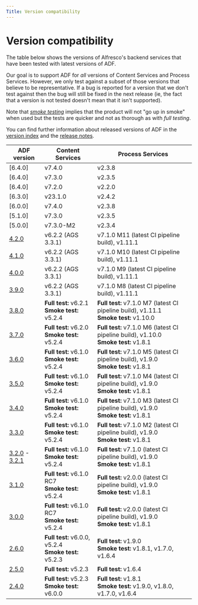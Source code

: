 ```yaml
---
Title: Version compatibility
---
```


# Version compatibility

The table below shows the versions of Alfresco's backend services that
have been tested with latest versions of ADF.

Our goal is to support ADF for *all* versions of Content Services
and Process Services. However, we only test against a subset of those
versions that believe to be representative. If a bug is reported for a
version that we don't test against then the bug will still be fixed in
the next release (ie, the fact that a version is not tested doesn't mean that it isn't supported).

Note that [*smoke testing*](https://en.wikipedia.org/wiki/Smoke_testing_%28software%29) implies that the product will not "go up in smoke" when
used but the tests are quicker and not as thorough as with *full testing*.

You can find further information about released versions of ADF in the
[version index](versionIndex.md) and the [release notes](release-notes/README.md).

| ADF version | Content Services | Process Services |
| --- | --- | --- |
| [6.4.0] | v7.4.0 | v2.3.8 |
| [6.4.0] | v7.3.0 | v2.3.5 |
| [6.4.0] | v7.2.0 | v2.2.0 |
| [6.3.0] | v23.1.0 | v2.4.2 |
| [6.0.0] | v7.4.0 | v2.3.8 |
| [5.1.0] | v7.3.0 | v2.3.5 |
| [5.0.0] | v7.3.0-M2 | v2.3.4 |
| [4.2.0](versionIndex.md#v410) |v6.2.2 (AGS 3.3.1)|v7.1.0 M11 (latest CI pipeline build), v1.11.1|
| [4.1.0](versionIndex.md#v410) |v6.2.2 (AGS 3.3.1)|v7.1.0 M10 (latest CI pipeline build), v1.11.1|
| [4.0.0](versionIndex.md#v400) |v6.2.2 (AGS 3.3.1)|v7.1.0 M9 (latest CI pipeline build), v1.11.1|
| [3.9.0](versionIndex.md#v390) |v6.2.2 (AGS 3.3.1)|v7.1.0 M8 (latest CI pipeline build), v1.11.1|
| [3.8.0](versionIndex.md#v380) | **Full test:** v6.2.1 <br/> **Smoke test:** v5.2.4 | **Full test:** v7.1.0 M7 (latest CI pipeline build), v1.11.1 <br/>**Smoke test:** v1.10.0 |
| [3.7.0](versionIndex.md#v370) | **Full test:** v6.2.0 <br/> **Smoke test:** v5.2.4 | **Full test:** v7.1.0 M6 (latest CI pipeline build), v1.10.0 <br/>**Smoke test:** v1.8.1 |
| [3.6.0](versionIndex.md#v360) | **Full test:** v6.1.0 <br/> **Smoke test:** v5.2.4 | **Full test:** v7.1.0 M5 (latest CI pipeline build), v1.9.0 <br/>**Smoke test:** v1.8.1 |
| [3.5.0](versionIndex.md#v350) | **Full test:** v6.1.0 <br/> **Smoke test:** v5.2.4 | **Full test:** v7.1.0 M4 (latest CI pipeline build), v1.9.0 <br/>**Smoke test:** v1.8.1 |
| [3.4.0](versionIndex.md#v340) | **Full test:** v6.1.0 <br/> **Smoke test:** v5.2.4 | **Full test:** v7.1.0 M3 (latest CI pipeline build), v1.9.0 <br/>**Smoke test:** v1.8.1 |
| [3.3.0](versionIndex.md#v330) | **Full test:** v6.1.0 <br/> **Smoke test:** v5.2.4 | **Full test:** v7.1.0 M2 (latest CI pipeline build), v1.9.0 <br/>**Smoke test:** v1.8.1 |
| [3.2.0](versionIndex.md#v320) - [3.2.1](versionIndex.md#v321) | **Full test:** v6.1.0 <br/> **Smoke test:** v5.2.4 | **Full test:** v7.1.0 (latest CI pipeline build), v1.9.0 <br/>**Smoke test:** v1.8.1 |
| [3.1.0](versionIndex.md#v310) | **Full test:** v6.1.0 RC7 <br/> **Smoke test:** v5.2.4 | **Full test:** v2.0.0 (latest CI pipeline build), v1.9.0 <br/>**Smoke test:** v1.8.1 |
| [3.0.0](versionIndex.md#v300) | **Full test:** v6.1.0 RC7 <br/> **Smoke test:** v5.2.4 | **Full test:** v2.0.0 (latest CI pipeline build), v1.9.0 <br/>**Smoke test:** v1.8.1 |
| [2.6.0](versionIndex.md#v260) | **Full test:** v6.0.0, v5.2.4 <br/> **Smoke test:** v5.2.3 | **Full test:** v1.9.0 <br/>**Smoke test:** v1.8.1, v1.7.0, v1.6.4  |
| [2.5.0](versionIndex.md#v250) | **Full test:** v5.2.3 | **Full test:** v1.6.4 |
| [2.4.0](versionIndex.md#v240) | **Full test:** v5.2.3 <br/> **Smoke test:** v6.0.0 | **Full test:** v1.8.1 <br/> **Smoke test:** v1.9.0, v1.8.0, v1.7.0, v1.6.4 |
